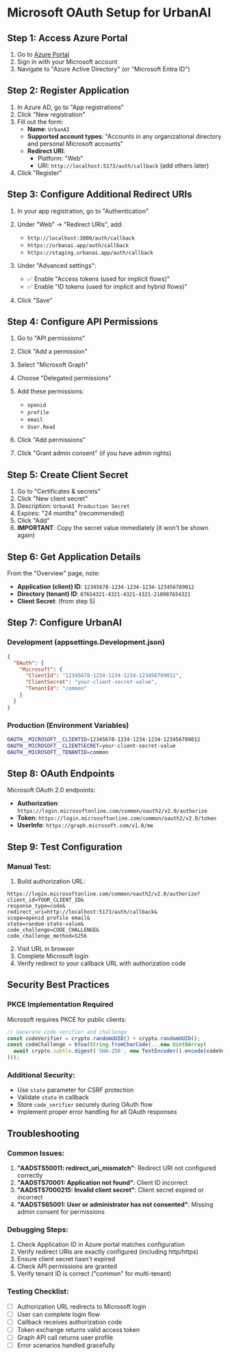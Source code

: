 # Microsoft OAuth Setup for UrbanAI

## Step 1: Access Azure Portal

1. Go to [Azure Portal](https://portal.azure.com/)
2. Sign in with your Microsoft account
3. Navigate to "Azure Active Directory" (or "Microsoft Entra ID")

## Step 2: Register Application

1. In Azure AD, go to "App registrations"
2. Click "New registration"
3. Fill out the form:
   - **Name**: `UrbanAI`
   - **Supported account types**: "Accounts in any organizational directory and personal Microsoft accounts"
   - **Redirect URI**: 
     - Platform: "Web"
     - URI: `http://localhost:5173/auth/callback` (add others later)
4. Click "Register"

## Step 3: Configure Additional Redirect URIs

1. In your app registration, go to "Authentication"
2. Under "Web" → "Redirect URIs", add:
   - `http://localhost:3000/auth/callback`
   - `https://urbanai.app/auth/callback`
   - `https://staging.urbanai.app/auth/callback`

3. Under "Advanced settings":
   - ✅ Enable "Access tokens (used for implicit flows)"
   - ✅ Enable "ID tokens (used for implicit and hybrid flows)"

4. Click "Save"

## Step 4: Configure API Permissions

1. Go to "API permissions"
2. Click "Add a permission"
3. Select "Microsoft Graph"
4. Choose "Delegated permissions"
5. Add these permissions:
   - `openid`
   - `profile`
   - `email`
   - `User.Read`

6. Click "Add permissions"
7. Click "Grant admin consent" (if you have admin rights)

## Step 5: Create Client Secret

1. Go to "Certificates & secrets"
2. Click "New client secret"
3. Description: `UrbanAI Production Secret`
4. Expires: "24 months" (recommended)
5. Click "Add"
6. **IMPORTANT**: Copy the secret value immediately (it won't be shown again)

## Step 6: Get Application Details

From the "Overview" page, note:
- **Application (client) ID**: `12345678-1234-1234-1234-123456789012`
- **Directory (tenant) ID**: `87654321-4321-4321-4321-210987654321`
- **Client Secret**: (from step 5)

## Step 7: Configure UrbanAI

### Development (appsettings.Development.json)
```json
{
  "OAuth": {
    "Microsoft": {
      "ClientId": "12345678-1234-1234-1234-123456789012",
      "ClientSecret": "your-client-secret-value",
      "TenantId": "common"
    }
  }
}
```

### Production (Environment Variables)
```bash
OAUTH__MICROSOFT__CLIENTID=12345678-1234-1234-1234-123456789012
OAUTH__MICROSOFT__CLIENTSECRET=your-client-secret-value
OAUTH__MICROSOFT__TENANTID=common
```

## Step 8: OAuth Endpoints

Microsoft OAuth 2.0 endpoints:
- **Authorization**: `https://login.microsoftonline.com/common/oauth2/v2.0/authorize`
- **Token**: `https://login.microsoftonline.com/common/oauth2/v2.0/token`
- **UserInfo**: `https://graph.microsoft.com/v1.0/me`

## Step 9: Test Configuration

### Manual Test:
1. Build authorization URL:
```
https://login.microsoftonline.com/common/oauth2/v2.0/authorize?
client_id=YOUR_CLIENT_ID&
response_type=code&
redirect_uri=http://localhost:5173/auth/callback&
scope=openid profile email&
state=random-state-value&
code_challenge=CODE_CHALLENGE&
code_challenge_method=S256
```

2. Visit URL in browser
3. Complete Microsoft login
4. Verify redirect to your callback URL with authorization code

## Security Best Practices

### PKCE Implementation Required
Microsoft requires PKCE for public clients:
```javascript
// Generate code verifier and challenge
const codeVerifier = crypto.randomUUID() + crypto.randomUUID();
const codeChallenge = btoa(String.fromCharCode(...new Uint8Array(
  await crypto.subtle.digest('SHA-256', new TextEncoder().encode(codeVerifier))
)));
```

### Additional Security:
- Use `state` parameter for CSRF protection
- Validate `state` in callback
- Store `code_verifier` securely during OAuth flow
- Implement proper error handling for all OAuth responses

## Troubleshooting

### Common Issues:
1. **"AADSTS50011: redirect_uri_mismatch"**: Redirect URI not configured correctly
2. **"AADSTS70001: Application not found"**: Client ID incorrect
3. **"AADSTS7000215: Invalid client secret"**: Client secret expired or incorrect
4. **"AADSTS65001: User or administrator has not consented"**: Missing admin consent for permissions

### Debugging Steps:
1. Check Application ID in Azure portal matches configuration
2. Verify redirect URIs are exactly configured (including http/https)
3. Ensure client secret hasn't expired
4. Check API permissions are granted
5. Verify tenant ID is correct ("common" for multi-tenant)

### Testing Checklist:
- [ ] Authorization URL redirects to Microsoft login
- [ ] User can complete login flow
- [ ] Callback receives authorization code
- [ ] Token exchange returns valid access token
- [ ] Graph API call returns user profile
- [ ] Error scenarios handled gracefully
